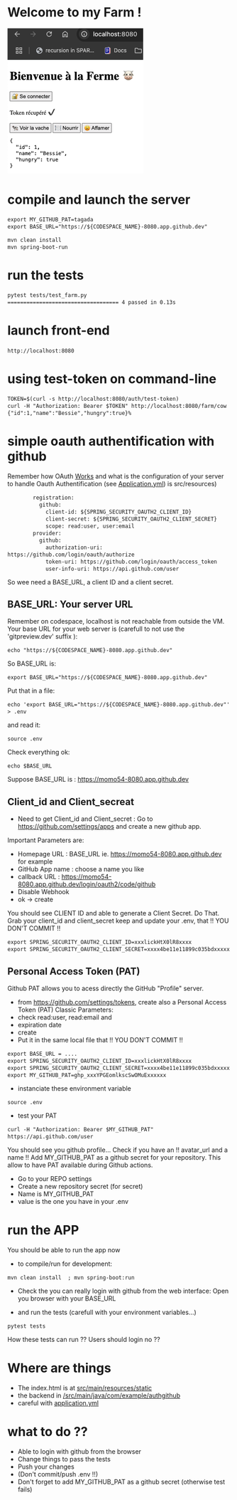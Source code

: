 
# Welcome to my Farm !

![Vache heureuse](src/main/resources/static/image.png)

# compile and launch the server

```
export MY_GITHUB_PAT=tagada
export BASE_URL="https://${CODESPACE_NAME}-8080.app.github.dev"
```


```
mvn clean install
mvn spring-boot-run
```

# run the tests
```
pytest tests/test_farm.py
=================================== 4 passed in 0.13s
```

# launch front-end

`http://localhost:8080`


# using test-token on command-line
```
TOKEN=$(curl -s http://localhost:8080/auth/test-token)
curl -H "Authorization: Bearer $TOKEN" http://localhost:8080/farm/cow
{"id":1,"name":"Bessie","hungry":true}% 
```

# simple oauth authentification with github

Remember how OAuth [Works](https://docs.google.com/presentation/d/1ovkzK-z_02cwApNDEsSs1lO30TgjZ1t5-jZUUl8UrL0/edit?usp=sharing) and what is the configuration of your server to
handle Oauth Authentification (see [Application.yml](/src/main/resources/application.yml)) is src/resources)
```
        registration:
          github:
            client-id: ${SPRING_SECURITY_OAUTH2_CLIENT_ID}
            client-secret: ${SPRING_SECURITY_OAUTH2_CLIENT_SECRET}
            scope: read:user, user:email
        provider:
          github:
            authorization-uri: https://github.com/login/oauth/authorize
            token-uri: https://github.com/login/oauth/access_token
            user-info-uri: https://api.github.com/user
```

So wee need a BASE_URL, a client ID and a client secret. 

## BASE_URL: Your server URL

Remember on codespace, localhost is not reachable from outside the VM. 
Your base URL for your web server is (carefull to not use the 'gitpreview.dev' suffix  ):
```
echo "https://${CODESPACE_NAME}-8080.app.github.dev"
```

So BASE_URL is:

```
export BASE_URL="https://${CODESPACE_NAME}-8080.app.github.dev"
```

Put that in a file:
```
echo 'export BASE_URL="https://${CODESPACE_NAME}-8080.app.github.dev"' > .env
```

and read it:
```
source .env
```

Check everything ok:
```
echo $BASE_URL
```

Suppose BASE_URL is : https://momo54-8080.app.github.dev

## Client_id and Client_secreat

- Need to get Client_id and Client_secret : Go to https://github.com/settings/apps and create a new github app.

Important Parameters are:
- Homepage URL : BASE_URL ie. https://momo54-8080.app.github.dev for example 
- GitHub App name : choose a name you like
- callback URL : https://momo54-8080.app.github.dev/login/oauth2/code/github
- Disable Webhook
- ok -> create

You should see CLIENT ID and able to generate a Client Secret. Do That.
Grab your client_id and client_secret keep and update your .env, that !! YOU DON'T COMMIT !!
```
export SPRING_SECURITY_OAUTH2_CLIENT_ID=xxxlickHtX0lR8xxxx
export SPRING_SECURITY_OAUTH2_CLIENT_SECRET=xxxx4be11e11899c035bdxxxxx
```

## Personal Access Token (PAT)

Github PAT allows you to acess directly the GitHub "Profile" server.

- from https://github.com/settings/tokens, create also a Personal Access Token (PAT) Classic
Parameters:
- check read:user, read:email and 
- expiration date
- create
- Put it in the same local file that !! YOU DON'T COMMIT !!
```
export BASE_URL = ....
export SPRING_SECURITY_OAUTH2_CLIENT_ID=xxxlickHtX0lR8xxxx
export SPRING_SECURITY_OAUTH2_CLIENT_SECRET=xxxx4be11e11899c035bdxxxxx
export MY_GITHUB_PAT=ghp_xxxYPGEomlkscSwOMuExxxxxx
```

- instanciate these environment variable
```
source .env
```

- test your PAT
```
curl -H "Authorization: Bearer $MY_GITHUB_PAT" https://api.github.com/user
```

You should see you github profile... Check if you have an !! avatar_url and a name !!
Add MY_GITHUB_PAT as a github secret for your repository. This allow to have PAT available during  Github actions.

- Go to your REPO settings
- Create a new repository secret (for secret)
 - Name is MY_GITHUB_PAT
 - value is the one you have in your .env

# run the APP

You should be able to run the app now

- to compile/run for development:
```
mvn clean install  ; mvn spring-boot:run
```

- Check the you can really login with github from the web interface: Open you browser with your BASE_URL


- and run the tests (carefull with your environment variables...)
```
pytest tests
```

How these tests can run ?? Users should login no ??

# Where are things
- The index.html is at [src/main/resources/static](/src/main/resources/static/index.html)
- the backend in [/src/main/java/com/example/authgithub](/src/main/java/com/example/authgithub)
- careful with [application.yml](/src/main/resources/application.yml)


# what to do ??
- Able to login with github from the browser
- Change things to pass the tests
- Push your changes
 - (Don't commit/push .env !!)
 - Don't forget to add MY_GITHUB_PAT as a github secret (otherwise test fails)
